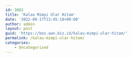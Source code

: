```yaml
---
id: 3882
title: 'Kalau Mimpi Ular Hitam'
date: '2022-09-17T13:45:18+00:00'
author: admin
layout: post
guid: 'https://bos.awn.biz.id/kalau-mimpi-ular-hitam/'
permalink: /kalau-mimpi-ular-hitam/
categories:
    - Uncategorized
---
```


